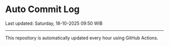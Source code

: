 # Auto Commit Log

Last updated: Saturday, 18-10-2025 09:50 WIB

---

This repository is automatically updated every hour using GitHub Actions.
